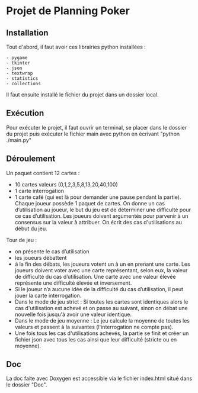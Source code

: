 # Projet de Planning Poker

## Installation

Tout d'abord, il faut avoir ces librairies python installées :

    - pygame
    - tkinter
    - json
    - textwrap
    - statistics
    - collections

Il faut ensuite installé le fichier du projet dans un dossier local.

## Exécution

Pour exécuter le projet, il faut ouvrir un terminal, se placer dans le dossier du projet puis exécuter le fichier main avec python en écrivant "python ./main.py"

## Déroulement

Un paquet contient 12 cartes :
- 10 cartes valeurs (0,1,2,3,5,8,13,20,40,100)
- 1 carte interrogation
- 1 carte café (qui est là pour demander une pause pendant la partie).
Chaque joueur possède 1 paquet de cartes.
On donne un cas d’utilisation au joueur, le but du jeu est de déterminer une difficulté pour ce cas d’utilisation. Les joueurs doivent argumentés pour parvenir à un consensus sur la valeur à attribuer.
On écrit des cas d'utilisations au début du jeu.

Tour de jeu :
- on présente le cas d’utilisation
- les joueurs débattent
- à la fin des débats, les joueurs votent un à un en prenant une carte. Les joueurs doivent voter avec une carte représentant, selon eux, la valeur de difficulté du cas d’utilisation. Une carte avec une valeur élevée représente une difficulté élevée et inversement.
- Si le joueur n’a aucune idée de la difficulté du cas d’utilisation, il peut jouer la carte interrogation.
- Dans le mode de jeu strict : Si toutes les cartes sont identiques alors le cas d'utilisation est achevé et on passe au suivant, sinon on débat une nouvelle fois jusqu'à avoir une valeur identique.
- Dans le mode de jeu moyenne : Le jeu calcule la moyenne de toutes les valeurs et passent à la suivantes (l'interrogation ne compte pas).
- Une fois tous les cas d'utilisations achevés, la partie se finit et créer un fichier json avec tous les cas ainsi que leur difficulté (stricte ou en moyenne).

 ## Doc

La doc faite avec Doxygen est accessible via le fichier index.html situé dans le dossier "Doc".
